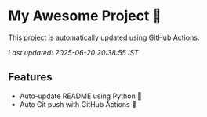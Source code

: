 # My Awesome Project 🚀

This project is automatically updated using GitHub Actions.

_Last updated: 2025-06-20 20:38:55 IST_

## Features
- Auto-update README using Python 🐍
- Auto Git push with GitHub Actions 🤖
